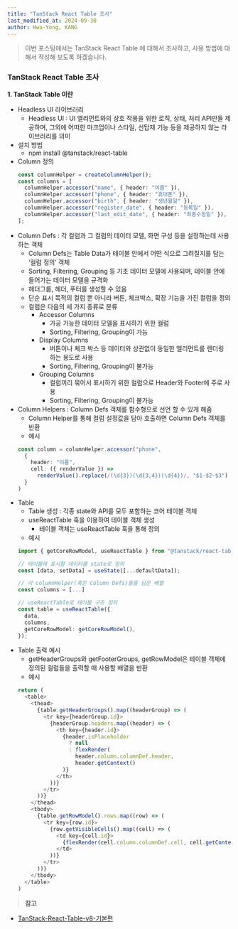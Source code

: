 ```yaml
---
title: "TanStack React Table 조사"
last_modified_at: 2024-09-30
author: Hwa-Yong, KANG
---
```


> 이번 포스팅에서는 TanStack React Table 에 대해서 조사하고, 사용 방법에 대해서 작성해 보도록 하겠습니다.

### TanStack React Table 조사

**1. TanStack Table 이란**
  * Headless UI 라이브러리
    - Headless UI : UI 엘리먼트와의 상호 작용을 위한 로직, 상태, 처리 API만들 제공하며, 그외에 어떠한 마크업이나 스타일, 선탑재 기능 등을 제공하지 않는 라이브러리를 의미
  * 설치 방법
    - npm install @tanstack/react-table
  * Column 정의
    ```typescript
    const columnHelper = createColumnHelper();
    const columns = [
      columnHelper.accessor("name", { header: "이름" }),
      columnHelper.accessor("phone", { header: "휴대폰" }),
      columnHelper.accessor("birth", { header: "생년월일" }),
      columnHelper.accessor("register_date", { header: "등록일" }),
      columnHelper.accessor("last_edit_date", { header: "최종수정일" }),
    ];
    ```
  * Column Defs : 각 컬럼과 그 컬럼의 데이터 모델, 화면 구성 등을 설정하는데 사용하는 객체
    - Column Defs는 Table Data가 테이블 안에서 어떤 식으로 그려질지를 담는 ‘컬럼 정의’ 객체
    - Sorting, Filtering, Grouping 등 기초 데이터 모델에 사용되며, 테이블 안에 들어가는 데이터 모델을 규격화
    - 헤더그룹, 헤더, 푸터를 생성할 수 있음
    - 단순 표시 목적의 컬럼 뿐 아니라 버튼, 체크박스, 확장 기능을 가진 컬럼을 정의
    - 컬럼은 다음의 세 가지 종류로 분류
      * Accessor Columns
        - 가공 가능한 데이터 모델을 표시하기 위한 컬럼
        - Sorting, Filtering, Grouping이 가능
      * Display Columns
        - 버튼이나 체크 박스 등 데이터와 상관없이 동일한 엘리먼트를 렌더링 하는 용도로 사용
        - Sorting, Filtering, Grouping이 불가능
      * Grouping Columns
        - 컬럼끼리 묶어서 표시하기 위한 컬럼으로 Header와 Footer에 주로 사용
        - Sorting, Filtering, Grouping이 불가능
  * Column Helpers : Column Defs 객체를 함수형으로 선언 할 수 있게 해줌
    - Column Helper를 통해 컬럼 설정값을 담아 호출하면 Column Defs 객체를 반환
    - 예시
    ```typescript
    const column = columnHelper.accessor("phone", 
      {
        header: "이름",
        cell: ({ renderValue }) =>
          renderValue().replace(/(\d{3})(\d{3,4})(\d{4})/, "$1-$2-$3")
      }
    )
    ```
  * Table
    - Table 생성 : 각종 state와 API를 모두 포함하는 코어 테이블 객체
    - useReactTable 훅을 이용하여 테이블 객체 생성
      - 테이블 객체는 useReactTable 훅을 통해 정의
    - 예시
    ```typescript
    import { getCoreRowModel, useReactTable } from "@tanstack/react-table";

    // 테이블에 표시할 데이터를 state로 정의
    const [data, setData] = useState([...defaultData]);

    // 각 columnHelper(혹은 Column Defs)들을 담은 배열
    const columns = [...]

    // useReactTable로 테이블 구조 정의
    const table = useReactTable({
      data,
      columns,
      getCoreRowModel: getCoreRowModel(),
    });
    ```
  * Table 출력 예시
    - getHeaderGroups와 getFooterGroups, getRowModel은 테이블 객체에 정의된 컬럼들을 출력할 때 사용할 배열을 반환
    - 예시
    ```typescript
    return (
      <table>
        <thead>
          {table.getHeaderGroups().map((headerGroup) => (
            <tr key={headerGroup.id}>
              {headerGroup.headers.map((header) => (
                <th key={header.id}>
                  {header.isPlaceholder
                    ? null
                    : flexRender(
                      header.column.columnDef.header,
                      header.getContext()
                  )}
                </th>
              ))}
            </tr>
          ))}
        </thead>
        <tbody>
          {table.getRowModel().rows.map((row) => (
            <tr key={row.id}>
              {row.getVisibleCells().map((cell) => (
                <td key={cell.id}>
                  {flexRender(cell.column.columnDef.cell, cell.getContext())}
                </td>
              ))}
            </tr>
          ))}
        </tbody>
      </table>
    )
    ```

> **참고**  
* [TanStack-React-Table-v8-기본편](https://velog.io/@kemezz/TanStack-React-Table-v8-%EA%B8%B0%EB%B3%B8%ED%8E%B8)

